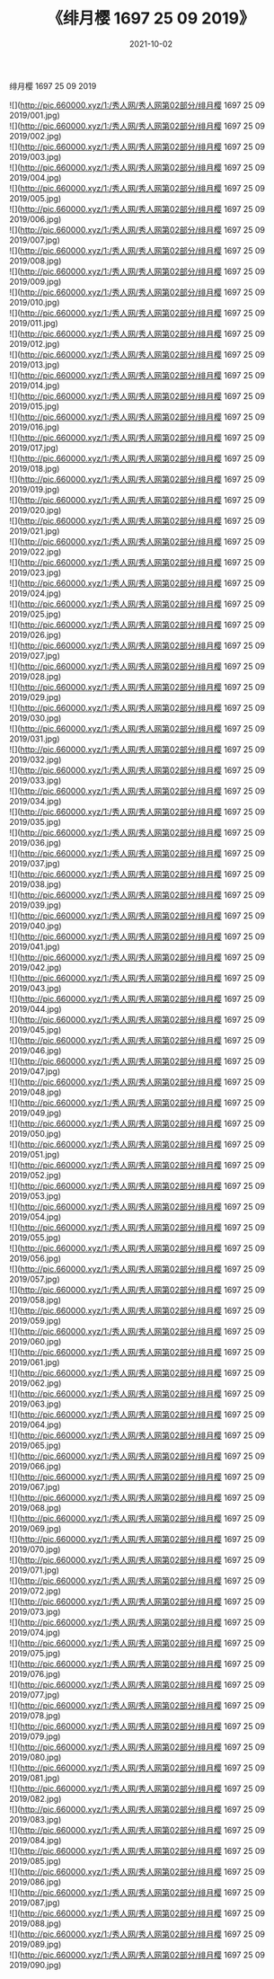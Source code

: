 ﻿---
layout: post
title:  《绯月樱 1697 25 09 2019》
date:   2021-10-02
img: http://pic.660000.xyz/1:/秀人网/秀人网第02部分/绯月樱 1697 25 09 2019/000.jpg
categories: [美女, 清纯, 唯美]
---

绯月樱 1697 25 09 2019

  ![](http://pic.660000.xyz/1:/秀人网/秀人网第02部分/绯月樱 1697 25 09 2019/001.jpg) <br> ![](http://pic.660000.xyz/1:/秀人网/秀人网第02部分/绯月樱 1697 25 09 2019/002.jpg) <br> ![](http://pic.660000.xyz/1:/秀人网/秀人网第02部分/绯月樱 1697 25 09 2019/003.jpg) <br> ![](http://pic.660000.xyz/1:/秀人网/秀人网第02部分/绯月樱 1697 25 09 2019/004.jpg) <br> ![](http://pic.660000.xyz/1:/秀人网/秀人网第02部分/绯月樱 1697 25 09 2019/005.jpg) <br> ![](http://pic.660000.xyz/1:/秀人网/秀人网第02部分/绯月樱 1697 25 09 2019/006.jpg) <br> ![](http://pic.660000.xyz/1:/秀人网/秀人网第02部分/绯月樱 1697 25 09 2019/007.jpg) <br> ![](http://pic.660000.xyz/1:/秀人网/秀人网第02部分/绯月樱 1697 25 09 2019/008.jpg) <br> ![](http://pic.660000.xyz/1:/秀人网/秀人网第02部分/绯月樱 1697 25 09 2019/009.jpg) <br> ![](http://pic.660000.xyz/1:/秀人网/秀人网第02部分/绯月樱 1697 25 09 2019/010.jpg) <br> ![](http://pic.660000.xyz/1:/秀人网/秀人网第02部分/绯月樱 1697 25 09 2019/011.jpg) <br> ![](http://pic.660000.xyz/1:/秀人网/秀人网第02部分/绯月樱 1697 25 09 2019/012.jpg) <br> ![](http://pic.660000.xyz/1:/秀人网/秀人网第02部分/绯月樱 1697 25 09 2019/013.jpg) <br> ![](http://pic.660000.xyz/1:/秀人网/秀人网第02部分/绯月樱 1697 25 09 2019/014.jpg) <br> ![](http://pic.660000.xyz/1:/秀人网/秀人网第02部分/绯月樱 1697 25 09 2019/015.jpg) <br> ![](http://pic.660000.xyz/1:/秀人网/秀人网第02部分/绯月樱 1697 25 09 2019/016.jpg) <br> ![](http://pic.660000.xyz/1:/秀人网/秀人网第02部分/绯月樱 1697 25 09 2019/017.jpg) <br> ![](http://pic.660000.xyz/1:/秀人网/秀人网第02部分/绯月樱 1697 25 09 2019/018.jpg) <br> ![](http://pic.660000.xyz/1:/秀人网/秀人网第02部分/绯月樱 1697 25 09 2019/019.jpg) <br> ![](http://pic.660000.xyz/1:/秀人网/秀人网第02部分/绯月樱 1697 25 09 2019/020.jpg) <br> ![](http://pic.660000.xyz/1:/秀人网/秀人网第02部分/绯月樱 1697 25 09 2019/021.jpg) <br> ![](http://pic.660000.xyz/1:/秀人网/秀人网第02部分/绯月樱 1697 25 09 2019/022.jpg) <br> ![](http://pic.660000.xyz/1:/秀人网/秀人网第02部分/绯月樱 1697 25 09 2019/023.jpg) <br> ![](http://pic.660000.xyz/1:/秀人网/秀人网第02部分/绯月樱 1697 25 09 2019/024.jpg) <br> ![](http://pic.660000.xyz/1:/秀人网/秀人网第02部分/绯月樱 1697 25 09 2019/025.jpg) <br> ![](http://pic.660000.xyz/1:/秀人网/秀人网第02部分/绯月樱 1697 25 09 2019/026.jpg) <br> ![](http://pic.660000.xyz/1:/秀人网/秀人网第02部分/绯月樱 1697 25 09 2019/027.jpg) <br> ![](http://pic.660000.xyz/1:/秀人网/秀人网第02部分/绯月樱 1697 25 09 2019/028.jpg) <br> ![](http://pic.660000.xyz/1:/秀人网/秀人网第02部分/绯月樱 1697 25 09 2019/029.jpg) <br> ![](http://pic.660000.xyz/1:/秀人网/秀人网第02部分/绯月樱 1697 25 09 2019/030.jpg) <br> ![](http://pic.660000.xyz/1:/秀人网/秀人网第02部分/绯月樱 1697 25 09 2019/031.jpg) <br> ![](http://pic.660000.xyz/1:/秀人网/秀人网第02部分/绯月樱 1697 25 09 2019/032.jpg) <br> ![](http://pic.660000.xyz/1:/秀人网/秀人网第02部分/绯月樱 1697 25 09 2019/033.jpg) <br> ![](http://pic.660000.xyz/1:/秀人网/秀人网第02部分/绯月樱 1697 25 09 2019/034.jpg) <br> ![](http://pic.660000.xyz/1:/秀人网/秀人网第02部分/绯月樱 1697 25 09 2019/035.jpg) <br> ![](http://pic.660000.xyz/1:/秀人网/秀人网第02部分/绯月樱 1697 25 09 2019/036.jpg) <br> ![](http://pic.660000.xyz/1:/秀人网/秀人网第02部分/绯月樱 1697 25 09 2019/037.jpg) <br> ![](http://pic.660000.xyz/1:/秀人网/秀人网第02部分/绯月樱 1697 25 09 2019/038.jpg) <br> ![](http://pic.660000.xyz/1:/秀人网/秀人网第02部分/绯月樱 1697 25 09 2019/039.jpg) <br> ![](http://pic.660000.xyz/1:/秀人网/秀人网第02部分/绯月樱 1697 25 09 2019/040.jpg) <br> ![](http://pic.660000.xyz/1:/秀人网/秀人网第02部分/绯月樱 1697 25 09 2019/041.jpg) <br> ![](http://pic.660000.xyz/1:/秀人网/秀人网第02部分/绯月樱 1697 25 09 2019/042.jpg) <br> ![](http://pic.660000.xyz/1:/秀人网/秀人网第02部分/绯月樱 1697 25 09 2019/043.jpg) <br> ![](http://pic.660000.xyz/1:/秀人网/秀人网第02部分/绯月樱 1697 25 09 2019/044.jpg) <br> ![](http://pic.660000.xyz/1:/秀人网/秀人网第02部分/绯月樱 1697 25 09 2019/045.jpg) <br> ![](http://pic.660000.xyz/1:/秀人网/秀人网第02部分/绯月樱 1697 25 09 2019/046.jpg) <br> ![](http://pic.660000.xyz/1:/秀人网/秀人网第02部分/绯月樱 1697 25 09 2019/047.jpg) <br> ![](http://pic.660000.xyz/1:/秀人网/秀人网第02部分/绯月樱 1697 25 09 2019/048.jpg) <br> ![](http://pic.660000.xyz/1:/秀人网/秀人网第02部分/绯月樱 1697 25 09 2019/049.jpg) <br> ![](http://pic.660000.xyz/1:/秀人网/秀人网第02部分/绯月樱 1697 25 09 2019/050.jpg) <br> ![](http://pic.660000.xyz/1:/秀人网/秀人网第02部分/绯月樱 1697 25 09 2019/051.jpg) <br> ![](http://pic.660000.xyz/1:/秀人网/秀人网第02部分/绯月樱 1697 25 09 2019/052.jpg) <br> ![](http://pic.660000.xyz/1:/秀人网/秀人网第02部分/绯月樱 1697 25 09 2019/053.jpg) <br> ![](http://pic.660000.xyz/1:/秀人网/秀人网第02部分/绯月樱 1697 25 09 2019/054.jpg) <br> ![](http://pic.660000.xyz/1:/秀人网/秀人网第02部分/绯月樱 1697 25 09 2019/055.jpg) <br> ![](http://pic.660000.xyz/1:/秀人网/秀人网第02部分/绯月樱 1697 25 09 2019/056.jpg) <br> ![](http://pic.660000.xyz/1:/秀人网/秀人网第02部分/绯月樱 1697 25 09 2019/057.jpg) <br> ![](http://pic.660000.xyz/1:/秀人网/秀人网第02部分/绯月樱 1697 25 09 2019/058.jpg) <br> ![](http://pic.660000.xyz/1:/秀人网/秀人网第02部分/绯月樱 1697 25 09 2019/059.jpg) <br> ![](http://pic.660000.xyz/1:/秀人网/秀人网第02部分/绯月樱 1697 25 09 2019/060.jpg) <br> ![](http://pic.660000.xyz/1:/秀人网/秀人网第02部分/绯月樱 1697 25 09 2019/061.jpg) <br> ![](http://pic.660000.xyz/1:/秀人网/秀人网第02部分/绯月樱 1697 25 09 2019/062.jpg) <br> ![](http://pic.660000.xyz/1:/秀人网/秀人网第02部分/绯月樱 1697 25 09 2019/063.jpg) <br> ![](http://pic.660000.xyz/1:/秀人网/秀人网第02部分/绯月樱 1697 25 09 2019/064.jpg) <br> ![](http://pic.660000.xyz/1:/秀人网/秀人网第02部分/绯月樱 1697 25 09 2019/065.jpg) <br> ![](http://pic.660000.xyz/1:/秀人网/秀人网第02部分/绯月樱 1697 25 09 2019/066.jpg) <br> ![](http://pic.660000.xyz/1:/秀人网/秀人网第02部分/绯月樱 1697 25 09 2019/067.jpg) <br> ![](http://pic.660000.xyz/1:/秀人网/秀人网第02部分/绯月樱 1697 25 09 2019/068.jpg) <br> ![](http://pic.660000.xyz/1:/秀人网/秀人网第02部分/绯月樱 1697 25 09 2019/069.jpg) <br> ![](http://pic.660000.xyz/1:/秀人网/秀人网第02部分/绯月樱 1697 25 09 2019/070.jpg) <br> ![](http://pic.660000.xyz/1:/秀人网/秀人网第02部分/绯月樱 1697 25 09 2019/071.jpg) <br> ![](http://pic.660000.xyz/1:/秀人网/秀人网第02部分/绯月樱 1697 25 09 2019/072.jpg) <br> ![](http://pic.660000.xyz/1:/秀人网/秀人网第02部分/绯月樱 1697 25 09 2019/073.jpg) <br> ![](http://pic.660000.xyz/1:/秀人网/秀人网第02部分/绯月樱 1697 25 09 2019/074.jpg) <br> ![](http://pic.660000.xyz/1:/秀人网/秀人网第02部分/绯月樱 1697 25 09 2019/075.jpg) <br> ![](http://pic.660000.xyz/1:/秀人网/秀人网第02部分/绯月樱 1697 25 09 2019/076.jpg) <br> ![](http://pic.660000.xyz/1:/秀人网/秀人网第02部分/绯月樱 1697 25 09 2019/077.jpg) <br> ![](http://pic.660000.xyz/1:/秀人网/秀人网第02部分/绯月樱 1697 25 09 2019/078.jpg) <br> ![](http://pic.660000.xyz/1:/秀人网/秀人网第02部分/绯月樱 1697 25 09 2019/079.jpg) <br> ![](http://pic.660000.xyz/1:/秀人网/秀人网第02部分/绯月樱 1697 25 09 2019/080.jpg) <br> ![](http://pic.660000.xyz/1:/秀人网/秀人网第02部分/绯月樱 1697 25 09 2019/081.jpg) <br> ![](http://pic.660000.xyz/1:/秀人网/秀人网第02部分/绯月樱 1697 25 09 2019/082.jpg) <br> ![](http://pic.660000.xyz/1:/秀人网/秀人网第02部分/绯月樱 1697 25 09 2019/083.jpg) <br> ![](http://pic.660000.xyz/1:/秀人网/秀人网第02部分/绯月樱 1697 25 09 2019/084.jpg) <br> ![](http://pic.660000.xyz/1:/秀人网/秀人网第02部分/绯月樱 1697 25 09 2019/085.jpg) <br> ![](http://pic.660000.xyz/1:/秀人网/秀人网第02部分/绯月樱 1697 25 09 2019/086.jpg) <br> ![](http://pic.660000.xyz/1:/秀人网/秀人网第02部分/绯月樱 1697 25 09 2019/087.jpg) <br> ![](http://pic.660000.xyz/1:/秀人网/秀人网第02部分/绯月樱 1697 25 09 2019/088.jpg) <br> ![](http://pic.660000.xyz/1:/秀人网/秀人网第02部分/绯月樱 1697 25 09 2019/089.jpg) <br> ![](http://pic.660000.xyz/1:/秀人网/秀人网第02部分/绯月樱 1697 25 09 2019/090.jpg) <br>